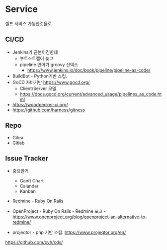 # Service

셀프 서비스 가능한것들로



## CI/CD

- Jenkins가 근본이긴한데
  - 부트스트랩이 늦고
  - pipeline 언어가 groovy 신텍스
    - https://www.jenkins.io/doc/book/pipeline/pipeline-as-code/
- BuildBot - Python기반 스킵.
- GoCD 자바기반 https://www.gocd.org/
  - Client/Server 모델
  - https://docs.gocd.org/current/advanced_usage/pipelines_as_code.html
- https://woodpecker-ci.org/
- https://github.com/harness/gitness

## Repo

- Gitea
- Gitlab

## Issue Tracker

- 중요한거
  - Gantt Chart
  - Calandar
  - Kanban


- Redmine - Ruby On Rails
- OpenProject - Ruby On Rails - Redmine 포크 - https://www.openproject.org/blog/openproject-an-alternative-to-redmine/
- projeqtor - php 기반 스킵. https://www.projeqtor.org/en/




https://github.com/ovh/cds/


